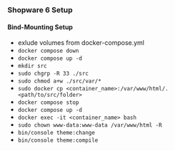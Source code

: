 ### Shopware 6 Setup

#### Bind-Mounting Setup
- exlude volumes from docker-compose.yml
- ``` docker compose down ```
- ``` docker compose up -d ```
- ``` mkdir src ```
- ``` sudo chgrp -R 33 ./src ```
- ``` sudo chmod a+w ./src/var/* ```
- ``` sudo docker cp <container_name>:/var/www/html/. <path/to/src/folder> ```
- ``` docker compose stop ```
- ``` docker compose up -d ```
- ``` docker exec -it <container_name> bash ```
- ``` sudo chown www-data:www-data /var/www/html -R ```
- ``` bin/console theme:change ```
- ``` bin/console theme:compile ```
